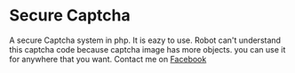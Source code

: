 # Secure Captcha
A secure Captcha system in php. It is eazy to use. Robot can't understand this captcha code because captcha image has more objects.
you can use it for anywhere that you want. 
Contact me on <a href="www.facebook.com">Facebook</a>
